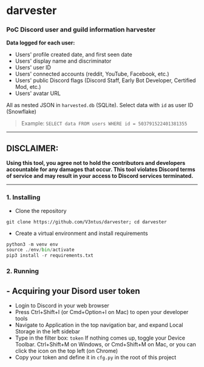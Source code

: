 # darvester
### PoC Discord user and guild information harvester 
**Data logged for each user:**
- Users' profile created date, and first seen date
- Users' display name and discriminator
- Users' user ID
- Users' connected accounts (reddit, YouTube, Facebook, etc.)
- Users' public Discord flags (Discord Staff, Early Bot Developer, Certified Mod, etc.)
- Users' avatar URL

All as nested JSON in `harvested.db` (SQLite). Select data with `id` as user ID (Snowflake)
> Example: `SELECT data FROM users WHERE id = 503791522401381355`

---

## DISCLAIMER:
**Using this tool, you agree not to hold the contributors and developers
accountable for any damages that occur. This tool violates Discord terms of
service and may result in your access to Discord services terminated.**

---

### 1. Installing
- Clone the repository
```
git clone https://github.com/V3ntus/darvester; cd darvester
```
- Create a virtual environment and install requirements
```py
python3 -m venv env
source ./env/bin/activate
pip3 install -r requirements.txt
```
### 2. Running
## - Acquiring your Disord user token
- Login to Discord in your web browser
- Press Ctrl+Shift+I (or Cmd+Option+I on Mac) to open your developer tools
- Navigate to Application in the top navigation bar, and expand Local Storage in the left sidebar
- Type in the filter box: `token` If nothing comes up, toggle your Device Toolbar. Ctrl+Shift+M on Windows, or Cmd+Shift+M on Mac, or you can click the icon on the top left (on Chrome)
- Copy your token and define it in `cfg.py` in the root of this project
